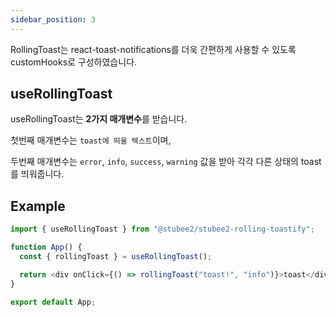 ```yaml
---
sidebar_position: 3
---
```


RollingToast는 react-toast-notifications를 더욱 간편하게 사용할 수 있도록 customHooks로 구성하였습니다.

## useRollingToast

useRollingToast는 **2가지 매개변수**를 받습니다.

첫번째 매개변수는 `toast에 띄울 텍스트`이며,

두번째 매개변수는 `error`, `info`, `success`, `warning` 값을 받아 각각 다른 상태의 toast를 띄워줍니다.

## Example

```typescript
import { useRollingToast } from "@stubee2/stubee2-rolling-toastify";

function App() {
  const { rollingToast } = useRollingToast();

  return <div onClick={() => rollingToast("toast!", "info")}>toast</div>;
}

export default App;
```
